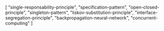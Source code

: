 [
  "single-responsability-principle",
  "specification-pattern",
  "open-closed-principle",
  "singleton-pattern",
  "liskov-substitution-principle",
  "interface-segregation-principle",
  "backpropagation-neural-network",
  "concurrent-computing"
]